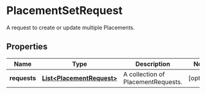 

# PlacementSetRequest

A request to create or update multiple Placements.

## Properties

| Name | Type | Description | Notes |
|------------ | ------------- | ------------- | -------------|
|**requests** | [**List&lt;PlacementRequest&gt;**](PlacementRequest.md) | A collection of PlacementRequests. |  [optional] |



